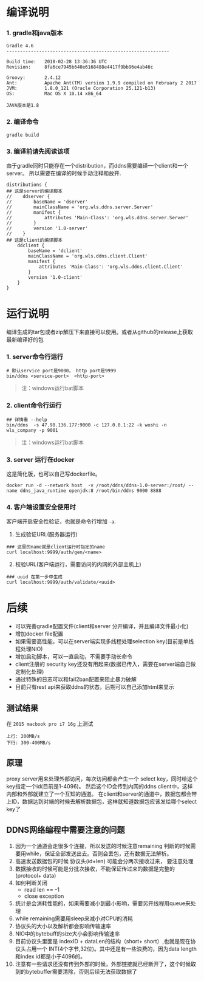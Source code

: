 # 编译说明
### 1. gradle和java版本
```
Gradle 4.6
------------------------------------------------------------

Build time:   2018-02-28 13:36:36 UTC
Revision:     8fa6ce7945b640e6168488e4417f9bb96e4ab46c

Groovy:       2.4.12
Ant:          Apache Ant(TM) version 1.9.9 compiled on February 2 2017
JVM:          1.8.0_121 (Oracle Corporation 25.121-b13)
OS:           Mac OS X 10.14 x86_64
```

`JAVA版本是1.8`

### 2. 编译命令
```
gradle build
```
### 3. 编译前请先阅读该项
由于gradle同时只能存在一个distribution，而ddns需要编译一个client和一个server。
所以需要在编译的时候手动注释和放开.

```
distributions {
## 这是server的编译脚本
//    ddserver {
//        baseName = 'dserver'
//        mainClassName = 'org.wls.ddns.server.Server'
//        manifest {
//            attributes 'Main-Class': 'org.wls.ddns.server.Server'
//        }
//        version '1.0-server'
//    }
## 这是client的编译脚本
    ddclient {
        baseName = 'dclient'
        mainClassName = 'org.wls.ddns.client.Client'
        manifest {
            attributes 'Main-Class': 'org.wls.ddns.client.Client'
        }
        version '1.0-client'
    }
}

```

# 运行说明
编译生成的tar包或者zip解压下来直接可以使用。或者从github的release上获取最新编译好的包
### 1. server命令行运行
```
# 默认service port是9000， http port是9999
bin/ddns <service-port>  <http-port>
```
>注：windows运行bat脚本

### 2. client命令行运行
```
## 详情看 --help
bin/ddns  -s 47.98.136.177:9000 -c 127.0.0.1:22 -k woshi -n wls_company -p 9001
```
>注：windows运行bat脚本
### 3. server 运行在docker
这是简化版，也可以自己写dockerfile。
```
docker run -d --network host  -v /root/ddns/ddns-1.0-server:/root/ --name ddns_java_runtime openjdk:8 /root/bin/ddns 9000 8888
```

### 4. 客户端设置安全使用时
客户端开启安全性验证，也就是命令行增加 `-a`.
1. 生成验证URL(服务器运行)
```
### 这里的name就是client运行时指定的name
curl localhost:9999/auth/gen/<name>
```

2. 校验URL(客户端运行，需要访问的内网的外部主机上)
```
### uuid 在第一步中生成
curl localhost:9999/auth/validate/<uuid>
```


# 后续
- 可以完善gradle配置文件(client和server 分开编译，并且编译文件最小化)
- 增加docker file配置
- 如果需要高性能，可以在server端实现多线程处理selection key(目前是单线程处理NIO)
- 增加启动脚本，可以一直启动，不需要手动长命令
- client注册的 security key还没有用起来(数据已传入，需要在server端自己做定制化处理)
- 通过特殊的日志可以和fail2ban配置来阻止暴力破解
- 目前只有rest api来获取ddns的状态，后期可以自己添加html来显示

## 测试结果
在 `2015 macbook pro i7 16g` 上测试
```
上行: 200MB/s
下行: 300-400MB/s
```

## 原理
proxy server用来处理外部访问，每次访问都会产生一个 select key，同时给这个key指定一个id(目前是1-4096)。
然后这个ID会传到内网的ddns client中，这样内部和外部就建立了一个互知的通道。
在client和server的通道中，数据包都会带上ID，数据达到对端的时候去解析数据包，这样就知道数据包应该发给哪个select key了

## DDNS网络编程中需要注意的问题

1. 因为一个通道会走很多个连接，所以发送的时候注意remaining 判断的时候需要用while，保证全部发送出去。否则会丢包，还有数据无法解析。
2. 高速发送数据包的时候 协议头(id+len) 可能会分两次接收过来， 要注意处理
3. 数据接收的时候可能是分批次接收，不能保证传过来的数据是完整的(protocol+ data)
4. 如何判断关闭
    -  read len == -1
    -  close exception
5. 统计是会消耗性能的，如果需要减小到最小影响，需要另开线程用queue来处理
6. while remaining需要用sleep来减小对CPU的消耗
7. 协议头的大小以及解析都会影响传输速率
8. NIO中的bytebuff的size大小会影响传输速率
9. 目前协议头里面是 indexID + dataLen的结构（short+ short）,也就是现在协议头占用一个 INT(4个字节,32位)。其中还是有一些浪费的，因为data length和index id都是小于4096的。
10. 注意有一些请求还没有传到外部的时候，外部链接就已经断开了，这个时候取到的bytebuffer需要清除，否则后续无法获取数据了


